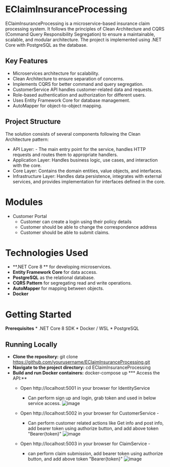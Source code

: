 # EClaimInsuranceProcessing
EClaimInsuranceProcessing is a microservice-based insurance claim processing system. It follows the principles of Clean Architecture and CQRS (Command Query Responsibility Segregation) to ensure a maintainable, scalable, and modular architecture. The project is implemented using .NET Core with PostgreSQL as the database.

## **Key Features**
* Microservices architecture for scalability.
* Clean Architecture to ensure separation of concerns.
* Implements CQRS for better command and query segregation.
* CustomerService API handles customer-related data and requests.
* Role-based authentication and authorization for different users.
* Uses Entity Framework Core for database management.
* AutoMapper for object-to-object mapping.

## **Project Structure**
The solution consists of several components following the Clean Architecture pattern:

* API Layer: - The main entry point for the service, handles HTTP requests and routes them to appropriate handlers.
* Application Layer: Handles business logic, use cases, and interaction with the core.
* Core Layer: Contains the domain entities, value objects, and interfaces.
* Infrastructure Layer: Handles data persistence, integrates with external services, and provides implementation for interfaces defined in the core.

# **Modules**
* Customer Portal
     * Customer can create a login using their policy details
     * Customer should be able to change the correspondence address
     * Customer should be able to submit claims.
       
 # **Technologies Used**
* **.NET Core 8 ** for developing microservices.
* **Entity Framework Core** for data access.
* **PostgreSQL** as the relational database.
* **CQRS Pattern** for segregating read and write operations.
* **AutoMapper** for mapping between objects.
* **Docker**

# Getting Started
  **Prerequisites**
    * .NET Core 8 SDK
    * Docker / WSL
    * PostgreSQL
    
## Running Locally
* **Clone the repository:** git clone https://github.com/yourusername/EClaimInsuranceProcessing.git
* **Navigate to the project directory:** cd EClaimInsuranceProcessing
* **Build and run Docker containers:** docker-compose up
*** Access the API:**
    * Open http://localhost:5001 in your browser for IdentityService 
        * Can perform sign up and login, grab token and used in below service access.
           ![image](https://github.com/user-attachments/assets/bcdf72e0-76ec-4909-a9d4-2e55a04fecec)
          
    * Open http://localhost:5002 in your browser for CustomerService  -
        * Can perform customer related actions like Get info and post info, add bearer token using authorize button, and add above token "Bearer{token}"
           ![image](https://github.com/user-attachments/assets/6584127f-ed98-4687-968f-94ecc4a1c525)

    * Open http://localhost:5003 in your browser for ClaimService -
        * can perform claim submission, add bearer token using authorize button, and add above token "Bearer{token}"
            ![image](https://github.com/user-attachments/assets/5e446934-18c4-4643-ada1-a5e29771c4a1)


